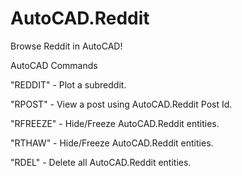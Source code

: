 # AutoCAD.Reddit
Browse Reddit in AutoCAD!

AutoCAD Commands

"REDDIT" - Plot a subreddit.

"RPOST" - View a post using AutoCAD.Reddit Post Id.

"RFREEZE" - Hide/Freeze AutoCAD.Reddit entities.

"RTHAW" - Hide/Freeze AutoCAD.Reddit entities.

"RDEL" - Delete all AutoCAD.Reddit entities.

